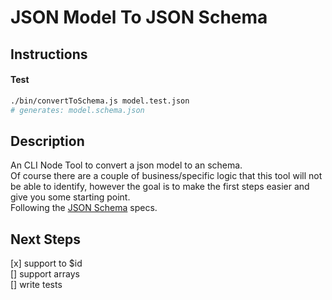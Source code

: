 # JSON Model To JSON Schema

## Instructions

#### Test
```sh
./bin/convertToSchema.js model.test.json
# generates: model.schema.json
```

## Description

An CLI Node Tool to convert a json model to an schema.  
Of course there are a couple of business/specific logic that this tool will not be able to identify, however the goal is to make the first steps easier and give you some starting point.  
Following the [JSON Schema](https://json-schema.org/) specs.  


## Next Steps

[x] support to $id  
[] support arrays  
[] write tests  



